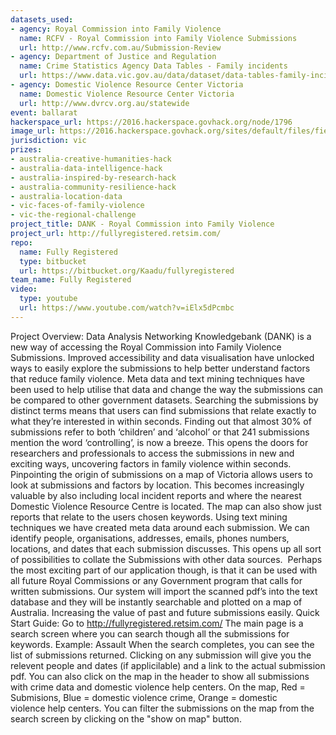 ```yaml
---
datasets_used:
- agency: Royal Commission into Family Violence
  name: RCFV - Royal Commission into Family Violence Submissions
  url: http://www.rcfv.com.au/Submission-Review
- agency: Department of Justice and Regulation
  name: Crime Statistics Agency Data Tables - Family incidents
  url: https://www.data.vic.gov.au/data/dataset/data-tables-family-incidentss
- agency: Domestic Violence Resource Center Victoria
  name: Domestic Violence Resource Center Victoria
  url: http://www.dvrcv.org.au/statewide
event: ballarat
hackerspace_url: https://2016.hackerspace.govhack.org/node/1796
image_url: https://2016.hackerspace.govhack.org/sites/default/files/field/image/FullyRegisteredLogo1_1.jpg
jurisdiction: vic
prizes:
- australia-creative-humanities-hack
- australia-data-intelligence-hack
- australia-inspired-by-research-hack
- australia-community-resilience-hack
- australia-location-data
- vic-faces-of-family-violence
- vic-the-regional-challenge
project_title: DANK - Royal Commission into Family Violence
project_url: http://fullyregistered.retsim.com/
repo:
  name: Fully Registered
  type: bitbucket
  url: https://bitbucket.org/Kaadu/fullyregistered
team_name: Fully Registered
video:
  type: youtube
  url: https://www.youtube.com/watch?v=iElx5dPcmbc
---
```


Project Overview:
Data Analysis Networking Knowledgebank (DANK) is a new way of accessing the Royal Commission into Family Violence Submissions. Improved accessibility and data visualisation have unlocked ways to easily explore the submissions to help better understand factors that reduce family violence. Meta data and text mining techniques have been used to help utilise that data and change the way the submissions can be compared to other government datasets.
Searching the submissions by distinct terms means that users can find submissions that relate exactly to what they’re interested in within seconds. Finding out that almost 30% of submissions refer to both ‘children’ and ‘alcohol’ or that 241 submissions mention the word ‘controlling’, is now a breeze. This opens the doors for researchers and professionals to access the submissions in new and exciting ways, uncovering factors in family violence within seconds.
Pinpointing the origin of submissions on a map of Victoria allows users to look at submissions and factors by location. This becomes increasingly valuable by also including local incident reports and where the nearest Domestic Violence Resource Centre is located. The map can also show just reports that relate to the users chosen keywords.
Using text mining techniques we have created meta data around each submission. We can identify people, organisations, addresses, emails, phones numbers, locations, and dates that each submission discusses. This opens up all sort of possibilities to collate the Submissions with other data sources.
 Perhaps the most exciting part of our application though, is that it can be used with all future Royal Commissions or any Government program that calls for written submissions. Our system will import the scanned pdf’s into the text database and they will be instantly searchable and plotted on a map of Australia. Increasing the value of past and future submissions easily.
Quick Start Guide:
Go to http://fullyregistered.retsim.com/
The main page is a search screen where you can search though all the submissions for keywords. Example: Assault
When the search completes, you can see the list of submissions returned. Clicking on any submission will give you the relevent people and dates (if applicilable) and a link to the actual submission pdf.
You can also click on the map in the header to show all submissions with crime data and domestic violence help centers.
On the map, Red = Submisions, Blue = domestic violence crime, Orange = domestic violence help centers.
You can filter the submissions on the map from the search screen by clicking on the "show on map" button.